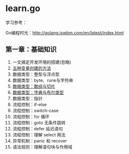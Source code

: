 # learn.go

学习参考：

Go编程时光：http://golang.iswbm.com/en/latest/index.html


## 第一章：基础知识
1. 一文搞定开发环境的搭建(忽略)
2. [五种变量创建的方法](Part1/variable.go)
3. 数据类型：整型与浮点型
4. 数据类型：byte、rune与字符串
5. [数据类型：数组与切片](Part1/array&slice.go)
6. [数据类型：字典与布尔类型](Part1/map&bool.go)
7. 数据类型：指针
8. 流程控制：if-else
9. 流程控制：switch-case
10. 流程控制：for 循环
11. 流程控制：goto 无条件跳转
12. 流程控制：defer 延迟语句
13. 流程控制：理解 select 用法
14. 异常机制：panic 和 recover
15. 语法规则：理解语句块与作用域
